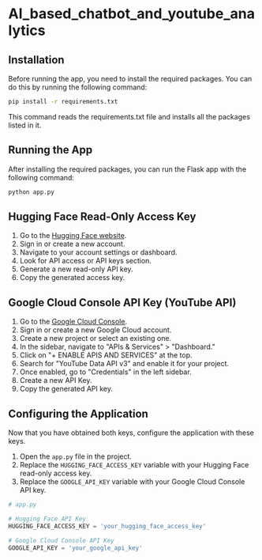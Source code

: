 # AI_based_chatbot_and_youtube_analytics
## Installation

Before running the app, you need to install the required packages. You can do this by running the following command:

```bash
pip install -r requirements.txt
```
This command reads the requirements.txt file and installs all the packages listed in it.

## Running the App
After installing the required packages, you can run the Flask app with the following command:

```bash
python app.py
```
## Hugging Face Read-Only Access Key

1. Go to the [Hugging Face website](https://huggingface.co/).
2. Sign in or create a new account.
3. Navigate to your account settings or dashboard.
4. Look for API access or API keys section.
5. Generate a new read-only API key.
6. Copy the generated access key.

## Google Cloud Console API Key (YouTube API)

1. Go to the [Google Cloud Console](https://console.cloud.google.com/).
2. Sign in or create a new Google Cloud account.
3. Create a new project or select an existing one.
4. In the sidebar, navigate to "APIs & Services" > "Dashboard."
5. Click on "+ ENABLE APIS AND SERVICES" at the top.
6. Search for "YouTube Data API v3" and enable it for your project.
7. Once enabled, go to "Credentials" in the left sidebar.
8. Create a new API Key.
9. Copy the generated API key.

## Configuring the Application

Now that you have obtained both keys, configure the application with these keys.

1. Open the `app.py` file in the project.
2. Replace the `HUGGING_FACE_ACCESS_KEY` variable with your Hugging Face read-only access key.
3. Replace the `GOOGLE_API_KEY` variable with your Google Cloud Console API key.

```python
# app.py

# Hugging Face API Key
HUGGING_FACE_ACCESS_KEY = 'your_hugging_face_access_key'

# Google Cloud Console API Key
GOOGLE_API_KEY = 'your_google_api_key'
